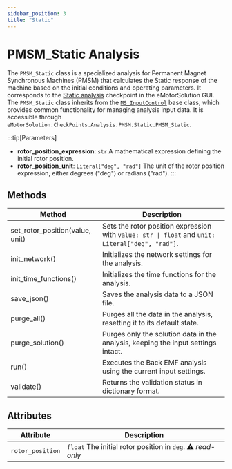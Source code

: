 ```yaml
---
sidebar_position: 3
title: "Static"
---
```

# PMSM_Static Analysis
The `PMSM_Static` class is a specialized analysis for Permanent Magnet Synchronous Machines (PMSM) that calculates the Static response of the machine based on the initial conditions and operating parameters.
It corresponds to the [Static analysis](/docs/docs/Analysis_PMSM/Static) checkpoint in the eMotorSolution GUI. 
The `PMSM_Static` class inherits from the [`MS_InputControl`](/docs/api/Analyses/InputControl) base class, which provides common functionality for managing analysis input data. It is accessible through `eMotorSolution.CheckPoints.Analysis.PMSM.Static.PMSM_Static`.

:::tip[Parameters]
- **rotor_position_expression**: `str` A mathematical expression defining the initial rotor position.
- **rotor_position_unit**: `Literal["deg", "rad"]` The unit of the rotor position expression, either degrees ("deg") or radians ("rad").
:::

## Methods
| Method | Description |
|--------|-------------|
| set_rotor_position(value, unit) | Sets the rotor position expression with `value: str \| float` and `unit: Literal["deg", "rad"]`. |
| init_network() | Initializes the network settings for the analysis. | It may vary based on the type of child class. |
| init_time_functions() | Initializes the time functions for the analysis. | It may vary based on the type of child class. |
| save_json() | Saves the analysis data to a JSON file. |
| purge_all() | Purges all the data in the analysis, resetting it to its default state. |
| purge_solution() | Purges only the solution data in the analysis, keeping the input settings intact. |
| run() | Executes the Back EMF analysis using the current input settings. |
| validate() | Returns the validation status in dictionary format. |

## Attributes
| Attribute | Description |
|---|---|
| `rotor_position` | `float` The initial rotor position in `deg`. :warning: *read-only* |
